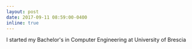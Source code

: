 ```yaml
---
layout: post
date: 2017-09-11 08:59:00-0400
inline: true
---
```


I started my Bachelor's in Computer Engineering at University of Brescia